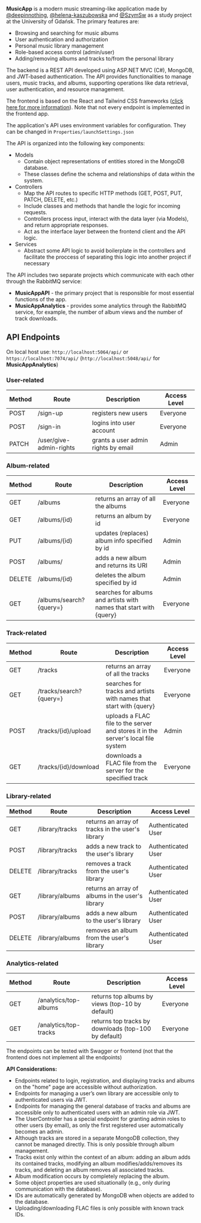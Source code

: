 __MusicApp__ is a modern music streaming-like application made by [@deepinnothing](https://github.com/deepinnothing), [@helena-kaszubowska](https://github.com/helena-kaszubowska) and [@SzymSw](https://github.com/SzymSw) as a study project at the University of Gdańsk. The primary features are:
- Browsing and searching for music albums
- User authentication and authorization
- Personal music library management
- Role-based access control (admin/user)
- Adding/removing albums and tracks to/from the personal library

The backend is a REST API developed using ASP.NET MVC (C#), MongoDB, and JWT-based authentication. The API provides functionalities to manage users, music tracks, and albums, supporting operations like data retrieval, user authentication, and resource management.

The frontend is based on the React and Tailwind CSS frameworks ([click here for more information](https://github.com/deepinnothing/MusicApp/tree/master/music-app-frontend#readme)). Note that not every endpoint is implemented in the frontend app.

The application's API uses environment variables for configuration. They can be changed in `Properties/launchSettings.json`

The API is organized into the following key components:
- Models
  -  Contain object representations of entities stored in the MongoDB database.
  -  These classes define the schema and relationships of data within the system.
- Controllers
  -  Map the API routes to specific HTTP methods (GET, POST, PUT, PATCH, DELETE, etc.)
  -  Include classes and methods that handle the logic for incoming requests.
  -  Controllers process input, interact with the data layer (via Models), and return appropriate responses.
  -  Act as the interface layer between the frontend client and the API logic.
- Services
  -  Abstract some API logic to avoid boilerplate in the controllers and facilitate the proccess of separating this logic into another project if necessary

The API includes two separate projects which communicate with each other through the RabbitMQ service:
- __MusicAppAPI__ - the primary project that is responsible for most essential functions of the app.
- __MusicAppAnalytics__ - provides some analytics through the RabbitMQ service, for example, the number of album views and the number of track downloads.

## API Endpoints
On local host use: `http://localhost:5064/api/` or `https://localhost:7074/api/` (`http://localhost:5048/api/` for __MusicAppAnalytics__)

### User-related
| Method | Route                   | Description                                     | Access Level    |
|--------|-------------------------|-------------------------------------------------|-----------------|
| POST   | /sign-up                | registers new users                             | Everyone        |
| POST   | /sign-in                | logins into user account                        | Everyone        |
| PATCH  | /user/give-admin-rights | grants a user admin rights by email             | Admin           |

### Album-related
| Method | Route                  | Description                                      | Access Level    |
|--------|------------------------|--------------------------------------------------|-----------------|
| GET    | /albums                | returns an array of all the albums               | Everyone        |
| GET    | /albums/{id}           | returns an album by id                           | Everyone        |
| PUT    | /albums/{id}           | updates (replaces) album info specified by id    | Admin           |
| POST   | /albums/               | adds a new album and returns its URI             | Admin           |
| DELETE | /albums/{id}           | deletes the album specified by id                | Admin           |
| GET    | /albums/search?{query=}| searches for albums and artists with names that start with {query} | Everyone        |

### Track-related
| Method | Route                  | Description                                      | Access Level    |
|--------|------------------------|--------------------------------------------------|-----------------|
| GET    | /tracks                | returns an array of all the tracks               | Everyone        |
| GET    | /tracks/search?{query=}| searches for tracks and artists with names that start with {query} | Everyone        |
| POST   | /tracks/{id}/upload    | uploads a FLAC file to the server and stores it in the server's local file system | Admin           |
| GET    | /tracks/{id}/download  | downloads a FLAC file from the server for the specified track | Everyone           |

### Library-related
| Method | Route                  | Description                                      | Access Level       |
|--------|------------------------|--------------------------------------------------|--------------------|
| GET    | /library/tracks        | returns an array of tracks in the user's library | Authenticated User |
| POST   | /library/tracks        | adds a new track to the user's library           | Authenticated User |
| DELETE | /library/tracks        | removes a track from the user's library          | Authenticated User |
| GET    | /library/albums        | returns an array of albums in the user's library | Authenticated User |
| POST   | /library/albums        | adds a new album to the user's library           | Authenticated User |
| DELETE | /library/albums        | removes an album from the user's library         | Authenticated User |

### Analytics-related
| Method | Route                  | Description                                      | Access Level       |
|--------|------------------------|--------------------------------------------------|--------------------|
| GET    | /analytics/top-albums  | returns top albums by views (top-10 by default)            | Everyone |
| GET    | /analytics/top-tracks  | returns top tracks by downloads (top-100 by default)       | Everyone |

The endpoints can be tested with Swagger or frontend (not that the frontend does not implement all the endpoints)

__API Considerations:__
-  Endpoints related to login, registration, and displaying tracks and albums on the "home" page are accessible without authorization.
-  Endpoints for managing a user’s own library are accessible only to authenticated users via JWT.
-  Endpoints for managing the general database of tracks and albums are accessible only to authenticated users with an admin role via JWT.
-  The UserController has a special endpoint for granting admin roles to other users (by email), as only the first registered user automatically becomes an admin.
-  Although tracks are stored in a separate MongoDB collection, they cannot be managed directly. This is only possible through album management.
-  Tracks exist only within the context of an album: adding an album adds its contained tracks, modifying an album modifies/adds/removes its tracks, and deleting an album removes all associated tracks.
-  Album modification occurs by completely replacing the album.
-  Some object properties are used situationally (e.g., only during communication with the database).
-  IDs are automatically generated by MongoDB when objects are added to the database.
-  Uploading/downloading FLAC files is only possible with known track IDs.
